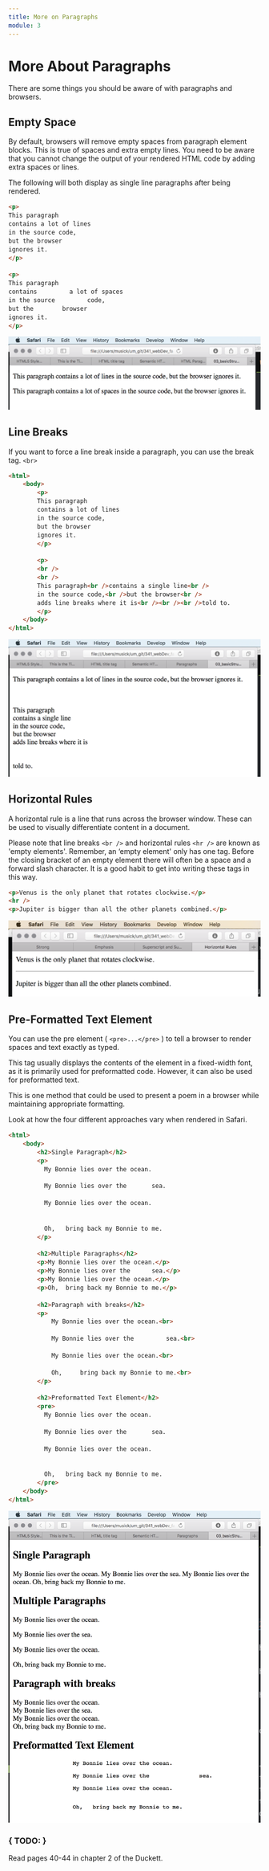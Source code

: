 ```yaml
---
title: More on Paragraphs
module: 3
---
```

# More About Paragraphs

There are some things you should be aware of with paragraphs and browsers.

## Empty Space
By default, browsers will remove empty spaces from paragraph element blocks. This is true of spaces and extra empty lines. You need to be aware that you cannot change the output of your rendered HTML code by adding extra spaces or lines.

The following will both display as single line paragraphs after being rendered.

```html
<p>
This paragraph
contains a lot of lines
in the source code,
but the browser
ignores it.
</p>

<p>
This paragraph
contains         a lot of spaces
in the source         code,
but the        browser
ignores it.
</p>
```

![Example of extra spaces in a paragraph element being removed](../imgs/extraSpaceParagraphs.png)

## Line Breaks
If you want to force a line break inside a paragraph, you can use the break tag. `<br>`

```html
<html>
    <body>
        <p>
        This paragraph
        contains a lot of lines
        in the source code,
        but the browser
        ignores it.
        </p>

        <p>
        <br />
        <br />
        This paragraph<br />contains a single line<br />
        in the source code,<br />but the browser<br />
        adds line breaks where it is<br /><br /><br />told to.
        </p>
    </body>
</html>
```
![Paragraph Line Break Example](../imgs/paragraphLineBreaks.png)

## Horizontal Rules
A horizontal rule is a line that runs across the browser window. These can be used to visually differentiate content in a document.

Please note that line breaks `<br />` and horizontal rules `<hr />` are known as 'empty elements'. Remember, an ‘empty element' only has one tag. Before the closing bracket of an empty element there will often be a space and a forward slash character. It is a good habit to get into writing these tags in this way.

```html
<p>Venus is the only planet that rotates clockwise.</p>
<hr />
<p>Jupiter is bigger than all the other planets combined.</p>
```
![Horizontal Rule Example](../imgs/hrEx.png)

## Pre-Formatted Text Element
You can use the pre element ( `<pre>...</pre>` ) to tell a browser to render spaces and text exactly as typed.

This tag usually displays the contents of the element in a fixed-width font, as it is primarily used for preformatted code. However, it can also be used for preformatted text.

This is one method that could be used to present a poem in a browser while maintaining appropriate formatting.

Look at how the four different approaches vary when rendered in Safari.

```html
<html>
    <body>
        <h2>Single Paragraph</h2>
        <p>
          My Bonnie lies over the ocean.

          My Bonnie lies over the       sea.

          My Bonnie lies over the ocean.


          Oh,   bring back my Bonnie to me.
        </p>

        <h2>Multiple Paragraphs</h2>
        <p>My Bonnie lies over the ocean.</p>
        <p>My Bonnie lies over the      sea.</p>
        <p>My Bonnie lies over the ocean.</p>
        <p>Oh,  bring back my Bonnie to me.</p>

        <h2>Paragraph with breaks</h2>
        <p>
            My Bonnie lies over the ocean.<br>

            My Bonnie lies over the         sea.<br>

            My Bonnie lies over the ocean.<br>

            Oh,     bring back my Bonnie to me.<br>
        </p>

        <h2>Preformatted Text Element</h2>
        <pre>
          My Bonnie lies over the ocean.

          My Bonnie lies over the       sea.

          My Bonnie lies over the ocean.


          Oh,   bring back my Bonnie to me.
        </pre>
    </body>
</html>
```
![Example how text is rendered differently](../imgs/renderDiff.png)


### { TODO: }
Read pages 40-44 in chapter 2 of the Duckett.
